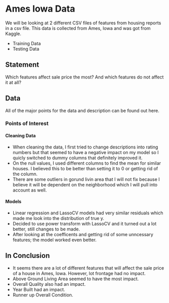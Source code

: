 # Ames Iowa Data
We will be looking at 2 different CSV files of features from housing reports in a csv file. This data is collected from Ames, Iowa and was got from Kaggle.
* Training Data
* Testing Data

## Statement
Which features affect sale price the most? And which features do not affect it at all?
    
## Data 

All of the major points for the data and description can be found out here.

### Points of Interest

#### Cleaning Data
* When cleaning the data, I first tried to change descriptions into rating numbers but that seemed to have a negative impact on my model so I quicly switched to dummy columns that definitely improved it.
* On the null values, I used different columns to find the mean for similar houses. I believed this to be better than setting it to 0 or getting rid of the column.        
* There are some outliers in gorund livin area that I will not fix because I believe it will be dependent on the neighborhood which I will pull into account as well.

#### Models
* Linear regression and LassoCV models had very similar residuals which made me look into the distribution of true y.
* Decided to use power transform with LassoCV and it turned out a lot better, still changes to be made.
* After looking at the coefficents and getting rid of some unncessary features; the model worked even better.

## In Conclusion
* It seems there are a lot of different features that will affect the sale price of a house in Ames, Iowa. However, lot frontage had no impact.
* Above Ground Living Area seemed to have the most impact.
* Overall Quality also had an impact.
* Year Built had an impact.
* Runner up Overall Condition.

 
    
